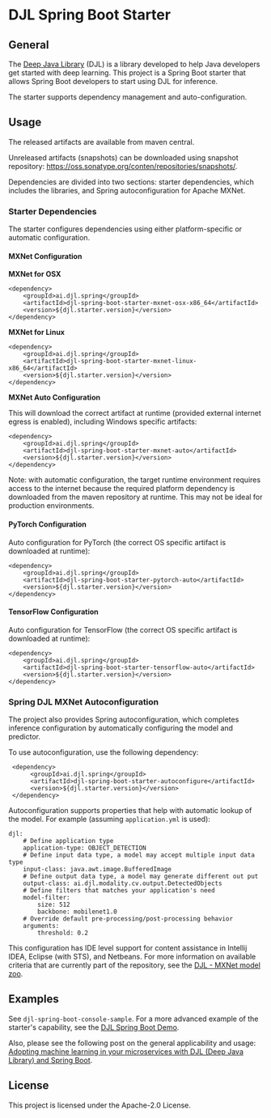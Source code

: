 # DJL Spring Boot Starter

## General

The [Deep Java Library](https://github.com/awslabs/djl) (DJL) is a library developed to help Java developers get started with deep learning.
This project is a Spring Boot starter that allows Spring Boot developers to start using DJL for inference.

The starter supports dependency management and auto-configuration.

## Usage

The released artifacts are available from maven central. 

Unreleased artifacts (snapshots) can be downloaded using snapshot repository: https://oss.sonatype.org/conten/repositories/snapshots/.

Dependencies are divided into two sections: starter dependencies, which includes the libraries, and Spring autoconfiguration for Apache MXNet.

### Starter Dependencies

The starter configures dependencies using either platform-specific or automatic configuration.

#### MXNet Configuration

**MXNet for OSX**

    <dependency>
        <groupId>ai.djl.spring</groupId>
        <artifactId>djl-spring-boot-starter-mxnet-osx-x86_64</artifactId>
        <version>${djl.starter.version}</version>
    </dependency>

**MXNet for Linux**

    <dependency>
        <groupId>ai.djl.spring</groupId>
        <artifactId>djl-spring-boot-starter-mxnet-linux-x86_64</artifactId>
        <version>${djl.starter.version}</version>
    </dependency>


**MXNet Auto Configuration**

This will download the correct artifact at runtime (provided external internet egress is enabled), including Windows
 specific artifacts:

    <dependency>
        <groupId>ai.djl.spring</groupId>
        <artifactId>djl-spring-boot-starter-mxnet-auto</artifactId>
        <version>${djl.starter.version}</version>
    </dependency>

Note: with automatic configuration, the target runtime environment requires access to the internet because
the required platform dependency is downloaded from the maven repository at runtime.  This may not be ideal for production environments.

#### PyTorch Configuration

Auto configuration for PyTorch (the correct OS specific artifact is downloaded at runtime):

    <dependency>
        <groupId>ai.djl.spring</groupId>
        <artifactId>djl-spring-boot-starter-pytorch-auto</artifactId>
        <version>${djl.starter.version}</version>
    </dependency>

#### TensorFlow Configuration 

Auto configuration for TensorFlow (the correct OS specific artifact is downloaded at runtime):

    <dependency>
        <groupId>ai.djl.spring</groupId>
        <artifactId>djl-spring-boot-starter-tensorflow-auto</artifactId>
        <version>${djl.starter.version}</version>
    </dependency>

### Spring DJL MXNet Autoconfiguration

The project also provides Spring autoconfiguration, which completes inference configuration by automatically
configuring the model and predictor. 

To use autoconfiguration, use the following dependency:
     
     <dependency>
          <groupId>ai.djl.spring</groupId>
          <artifactId>djl-spring-boot-starter-autoconfigure</artifactId>
          <version>${djl.starter.version}</version>
     </dependency>
 
 Autoconfiguration supports properties that help with automatic lookup of the model.
 For example (assuming `application.yml` is used):
 
    djl:
        # Define application type
        application-type: OBJECT_DETECTION
        # Define input data type, a model may accept multiple input data type
        input-class: java.awt.image.BufferedImage
        # Define output data type, a model may generate different out put
        output-class: ai.djl.modality.cv.output.DetectedObjects
        # Define filters that matches your application's need
        model-filter:
            size: 512
            backbone: mobilenet1.0
        # Override default pre-processing/post-processing behavior
        arguments:
            threshold: 0.2
 
This configuration has IDE level support for content assistance in Intellij IDEA, Eclipse (with STS), and Netbeans.
For more information on available criteria that are currently part of the repository, see the [DJL - MXNet model zoo](https://github.com/awslabs/djl/tree/master/mxnet/mxnet-model-zoo).

## Examples

See `djl-spring-boot-console-sample`.
For a more advanced example of the starter's capability, see the [DJL Spring Boot Demo](https://github.com/awslabs/djl-spring-boot-starter-demo).

Also, please see the following post on the general applicability and usage: [Adopting machine learning in your
 microservices with DJL (Deep Java Library) and Spring Boot](https://aws.amazon.com/blogs/opensource/adopting-machine-learning-in-your-microservices-with-djl-deep-java-library-and-spring-boot/).

## License
This project is licensed under the Apache-2.0 License.

